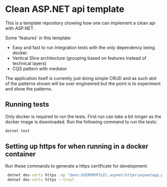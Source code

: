 # Clean ASP.NET api template
This is a template repository showing how one can implement a clean api with ASP.NET.

Some 'features' in this template:
- Easy and fast to run Integration tests with the only dependency being docker. 
- Vertical Slice architecture (grouping based on features instead of technical layers)
- CQS pattern with mediator

The application itself is currently just doing simple CRUD and as such alot of the patterns shown will be over engineered but the point is to experiment and show the patterns.

## Running tests

Only docker is required to run the tests. First run can take a bit longer as the docker image is downloaded.
Run the following command to run the tests:

```cmd
dotnet test
```


## Setting up https for when running in a docker container

Run these commands to generate a https certificate for development:

```cmd
 dotnet dev-certs https -ep "$env:USERPROFILE\.aspnet\https\aspnetapp.pfx"  -p "password"
 dotnet dev-certs https --trust
```
